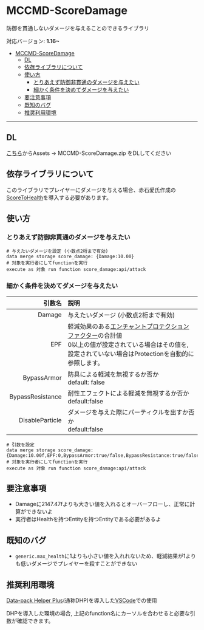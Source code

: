# MCCMD-ScoreDamage
防御を貫通しないダメージを与えることのできるライブラリ

対応バージョン: **1.16~**

- [MCCMD-ScoreDamage](#mccmd-scoredamage)
  - [DL](#dl)
  - [依存ライブラリについて](#依存ライブラリについて)
  - [使い方](#使い方)
    - [とりあえず防御非貫通のダメージを与えたい](#とりあえず防御非貫通のダメージを与えたい)
    - [細かく条件を決めてダメージを与えたい](#細かく条件を決めてダメージを与えたい)
  - [要注意事項](#要注意事項)
  - [既知のバグ](#既知のバグ)
  - [推奨利用環境](#推奨利用環境)

---
## DL
[こちら](https://github.com/ChenCMD/MCCMD-ScoreDamage/releases/tag/2.0)からAssets -> MCCMD-ScoreDamage.zip をDLしてください

## 依存ライブラリについて
このライブラリでプレイヤーにダメージを与える場合、赤石愛氏作成の[ScoreToHealth](https://github.com/Ai-Akaishi/ScoreToHealth)を導入する必要があります。

## 使い方

### とりあえず防御非貫通のダメージを与えたい
```mcfunction
# 与えたいダメージを設定 (小数点2桁まで有効)
data merge storage score_damage: {Damage:10.00}
# 対象を実行者にしてfunctionを実行
execute as 対象 run function score_damage:api/attack
```

### 細かく条件を決めてダメージを与えたい

| 引数名 | 説明 |
| -: | :- |
| Damage | 与えたいダメージ (小数点2桁まで有効) |
| EPF | 軽減効果のある[エンチャントプロテクションファクター](https://minecraft.gamepedia.com/Armor#Enchantments)の合計値 <br> 0以上の値が設定されている場合はその値を, 設定されていない場合はProtectionを自動的に参照します。|
| BypassArmor | 防具による軽減を無視するか否か <br> default: false |
| BypassResistance | 耐性エフェクトによる軽減を無視するか否か <br> default:false |
| DisableParticle | ダメージを与えた際にパーティクルを出すか否か <br> default:false |

```mcfunction
# 引数を設定
data merge storage score_damage: {Damage:10.00f,EPF:0,BypassArmor:true/false,BypassResistance:true/false,DisableParticle:true/false}
# 対象を実行者にしてfunctionを実行
execute as 対象 run function score_damage:api/attack
```

## 要注意事項
* Damageに2147.47fよりも大きい値を入れるとオーバーフローし、正常に計算ができないよ
* 実行者はHealthを持つEntityを持つEntityである必要があるよ

## 既知のバグ
* `generic.max_health`に1よりも小さい値を入れれないため、軽減結果が1よりも低いダメージでプレイヤーを殺すことができない

## 推奨利用環境
[Data-pack Helper Plus](https://github.com/SPGoding/datapack-language-server)(通称DHP)を導入した[VSCode](https://azure.microsoft.com/ja-jp/products/visual-studio-code/)での使用

DHPを導入した環境の場合, 上記のfunction名にカーソルを合わせると必要な引数が確認できます。
